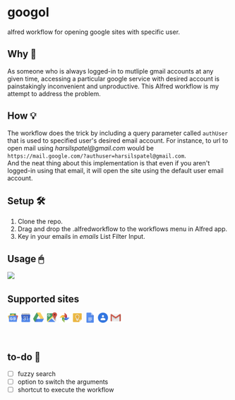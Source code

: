 # googol
alfred workflow for opening google sites with specific user.

## Why 💭
As someone who is always logged-in to mutliple gmail accounts at any given time, accessing a particular google service with desired account is painstakingly inconvenient and unproductive. This Alfred workflow is my attempt to address the problem.

## How 💡
The workflow does the trick by including a query parameter called `authUser` that is used to specified user's desired email account. For instance, to url to open mail using _harsilspatel@gmail.com_ would be </br> `https://mail.google.com/?authuser=harsilspatel@gmail.com`. </br> And the neat thing about this implementation is that even if you aren't logged-in using that email, it will open the site using the default user email account.

## Setup 🛠
1. Clone the repo. 
2. Drag and drop the .alfredworkflow to the workflows menu in Alfred app.
3. Key in your emails in _emails_ List Filter Input.


## Usage 🖱
<img src="screencaptures/usage.gif" width="60%">

</br>

## Supported sites
<img src="src/List%20Filter%20Images/08e2efe620ad127030467c523eb94613429fd144.png" width="5%"> <img src="src/List%20Filter%20Images/0ea5253ba8b4c22388b9534624a1aec743c84483.png" width="5%"> <img src="src/List%20Filter%20Images/228e1954033f173dd0e0855e07c09250fabf8e37.png" width="5%"> <img src="src/List%20Filter%20Images/61b940d85bbe12c436da1eaeac91b1fe8314974b.png" width="5%"> <img src="src/List%20Filter%20Images/6ed7fcf7bacabe629d10613233bedc1c5ebff5be.png" width="5%"> <img src="src/List%20Filter%20Images/8d933643a3a5fa2af913585c1ec123665e9af93a.png" width="5%"> <img src="src/List%20Filter%20Images/a978de5140cae7c3a90b31ad6c256f4505e7440b.png" width="5%"> <img src="src/List%20Filter%20Images/db61cb3201fa3fadb9eb9f996c4806e051631f1b.png" width="5%"> <img src="src/List%20Filter%20Images/dc91cc263c786bfeb641a6b9f7b91b8673a01fcf.png" width="5%">

</br>


## to-do 📝
- [ ] fuzzy search
- [ ] option to switch the arguments
- [ ] shortcut to execute the workflow
